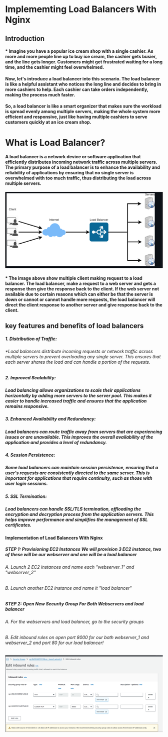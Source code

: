 
# Implememting Load Balancers With Nginx

## Introduction

####  * Imagine you have a popular ice cream shop with a single cashier. As more and more people line up to buy ice cream, the cashier gets busier, and the line gets longer. Customers might get frustrated waiting for a long time, and the cashier might feel overwhelmed.

#### Now, let's introduce a load balancer into this scenario. The load balancer is like a helpful assistant who notices the long line and decides to bring in more cashiers to help. Each cashier can take orders independently, making the process much faster.

#### So, a load balancer is like a smart organizer that makes sure the workload is spread evenly among multiple servers, making the whole system more efficient and responsive, just like having multiple cashiers to serve customers quickly at an ice cream shop.

# What is Load Balancer?

#### A load balancer is a network device or software application that efficiently distributes incoming network traffic across multiple servers. The primary purpose of a load balancer is to enhance the availability and reliability of applications by ensuring that no single server is overwhelmed with too much traffic, thus distributing the load across multiple servers.

![NIGX](<IMAGES/N1.png>)

####   * The image above show multiple client making request to a load balancer. The load balancer, make a request to a web server and gets a response then give the response back to the client. If the web server not available due to certain reasons which can either be that the server is down or cannot or cannot handle more requests, the load balancer will direct the client response to another server and give response back to the client.

## key features and benefits of load balancers

#####  1. Distribution of Traffic:

######  *Load balancers distribute incoming requests or network traffic across multiple servers to prevent overloading any single server. This ensures that each server shares the load and can handle a portion of the requests.

#####  2. Improved Scalability:

#####   Load balancing allows organizations to scale their applications horizontally by adding more servers to the server pool. This makes it easier to handle increased traffic and ensures that the application remains responsive.

#####  3.  Enhanced Availability and Redundancy:

#####   Load balancers can route traffic away from servers that are experiencing issues or are unavailable. This improves the overall availability of the application and provides a level of redundancy.

#####   4. Session Persistence:

#####    Some load balancers can maintain session persistence, ensuring that a user's requests are consistently directed to the same server. This is important for applications that require continuity, such as those with user login sessions.

#####   5.  SSL Termination:

#####   Load balancers can handle SSL/TLS termination, offloading the encryption and decryption process from the application servers. This helps improve performance and simplifies the management of SSL certificates.

####  Implementation of Load Balancers With Nginx

##### STEP 1:  Provisioning EC2 Instances We will provision 3 EC2 instance, two of these will be our webserver and one will be a load balancer

######      A. Launch 2 EC2 instances and name each "webserver_1" and "webserver_2"

######      B. Launch another EC2 instance and name it "load balancer"

#####  STEP 2: Open New Security Group For Both Webservers and load balancer

######      A. For the webservers and load balancer, go to the security groups

######      B. Edit inbound rules on open port 8000 for our both webserver_1 and webserver_2 and port 80 for our load balancer!

![NIGX](<IMAGES/N2.png>)







